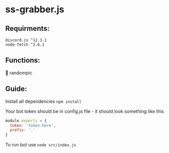 # ss-grabber.js

## Requirments: 
```
discord.js ^12.3.1 
node-fetch ^2.6.1
```

## Functions: 
👀 randompic

## Guide:

Install all dependencies
`npm install`

Your bot token should be in config.js file - it should look something like this
```js
module.exports = {
  token: 'token-here',
  prefix: '.'
}
```

To run bot use
`node src/index.js`
